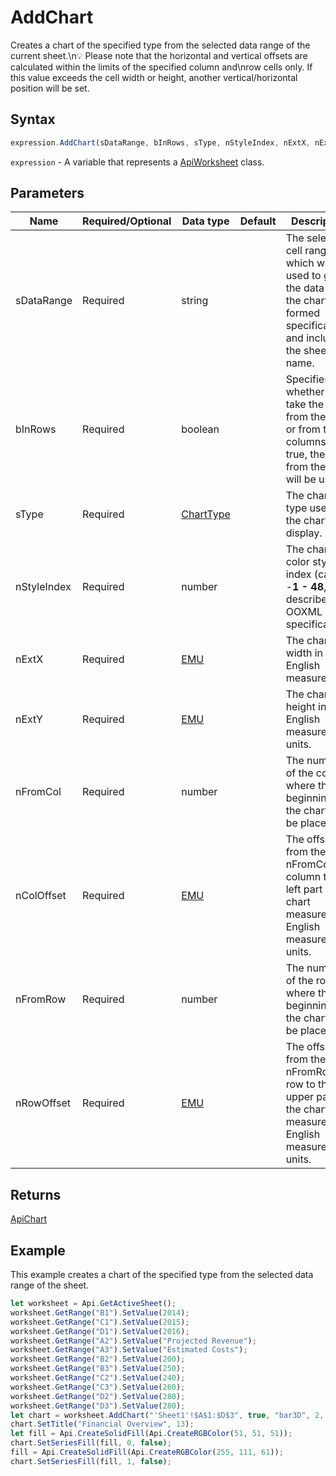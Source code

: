 # AddChart

Creates a chart of the specified type from the selected data range of the current sheet.\n💡 Please note that the horizontal and vertical offsets are calculated within the limits of the specified column and\nrow cells only. If this value exceeds the cell width or height, another vertical/horizontal position will be set.

## Syntax

```javascript
expression.AddChart(sDataRange, bInRows, sType, nStyleIndex, nExtX, nExtY, nFromCol, nColOffset, nFromRow, nRowOffset);
```

`expression` - A variable that represents a [ApiWorksheet](../ApiWorksheet.md) class.

## Parameters

| **Name** | **Required/Optional** | **Data type** | **Default** | **Description** |
| ------------- | ------------- | ------------- | ------------- | ------------- |
| sDataRange | Required | string |  | The selected cell range which will be used to get the data for the chart, formed specifically and including the sheet name. |
| bInRows | Required | boolean |  | Specifies whether to take the data from the rows or from the columns. If true, the data from the rows will be used. |
| sType | Required | [ChartType](../../Enumeration/ChartType.md) |  | The chart type used for the chart display. |
| nStyleIndex | Required | number |  | The chart color style index (can be -**1 - 48**, as described in OOXML specification). |
| nExtX | Required | [EMU](../../Enumeration/EMU.md) |  | The chart width in English measure units |
| nExtY | Required | [EMU](../../Enumeration/EMU.md) |  | The chart height in English measure units. |
| nFromCol | Required | number |  | The number of the column where the beginning of the chart will be placed. |
| nColOffset | Required | [EMU](../../Enumeration/EMU.md) |  | The offset from the nFromCol column to the left part of the chart measured in English measure units. |
| nFromRow | Required | number |  | The number of the row where the beginning of the chart will be placed. |
| nRowOffset | Required | [EMU](../../Enumeration/EMU.md) |  | The offset from the nFromRow row to the upper part of the chart measured in English measure units. |

## Returns

[ApiChart](../../ApiChart/ApiChart.md)

## Example

This example creates a chart of the specified type from the selected data range of the sheet.

```javascript editor-xlsx
let worksheet = Api.GetActiveSheet();
worksheet.GetRange("B1").SetValue(2014);
worksheet.GetRange("C1").SetValue(2015);
worksheet.GetRange("D1").SetValue(2016);
worksheet.GetRange("A2").SetValue("Projected Revenue");
worksheet.GetRange("A3").SetValue("Estimated Costs");
worksheet.GetRange("B2").SetValue(200);
worksheet.GetRange("B3").SetValue(250);
worksheet.GetRange("C2").SetValue(240);
worksheet.GetRange("C3").SetValue(260);
worksheet.GetRange("D2").SetValue(280);
worksheet.GetRange("D3").SetValue(280);
let chart = worksheet.AddChart("'Sheet1'!$A$1:$D$3", true, "bar3D", 2, 100 * 36000, 70 * 36000, 0, 2 * 36000, 7, 3 * 36000);
chart.SetTitle("Financial Overview", 13);
let fill = Api.CreateSolidFill(Api.CreateRGBColor(51, 51, 51));
chart.SetSeriesFill(fill, 0, false);
fill = Api.CreateSolidFill(Api.CreateRGBColor(255, 111, 61));
chart.SetSeriesFill(fill, 1, false);
```
